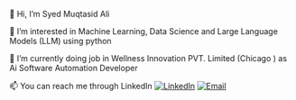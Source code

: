 👋 Hi, I’m Syed Muqtasid Ali

👀 I’m interested in Machine Learning, Data Science and Large Language Models (LLM) using python

🌱 I’m currently doing job in Wellness Innovation PVT. Limited (Chicago ) as Ai Software Automation Developer

📫 You can reach me through LinkedIn [![LinkedIn](https://img.shields.io/badge/Syed_Muqtasid_Ali-0077B5?style=flat-square&logo=linkedin&logoColor=white)](https://www.linkedin.com/in/syed-muqtasid-ali-91a0a623a)
[![Email](https://img.shields.io/badge/Syed_Muqtasid_Ali-Email-D14836?style=flat-square&logo=gmail&logoColor=white)](mailto:muqtasid5266@gmail.com)
